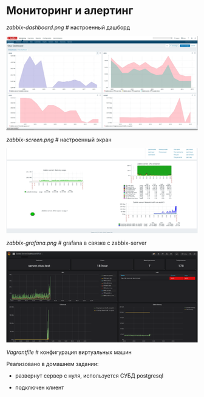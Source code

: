 #   Мониторинг и алертинг

*zabbix-dashboard.png* # настроенный дашборд

![zabbix-dashboard.png](zabbix-dashboard.png)

*zabbix-screen.png* # настроенный экран

![zabbix-screen.png](zabbix-screen.png)

*zabbix-grafana.png*  # grafana в связке с zabbix-server

![zabbix-grafana.png](zabbix-grafana.png)

*Vagrantfile* # конфигурация виртуальных машин

Реализовано в домашнем задании:

- развернут сервер с нуля, используется СУБД postgresql

- подключен клиент

